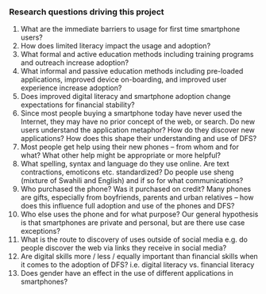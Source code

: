 ### Research questions driving this project
1. What are the immediate barriers to usage for first time smartphone users?
2. How does limited literacy impact the usage and adoption?
3. What formal and active education methods including training programs and outreach increase adoption?
4. What informal and passive education methods including pre-loaded applications, improved device on-boarding, and improved user experience increase adoption?
5. Does improved digital literacy and smartphone adoption change expectations for financial stability?
6. Since most people buying a smartphone today have never used the Internet, they may have no prior concept of the web, or search. Do new users understand the application metaphor? How do they discover new applications? How does this shape their understanding and use of DFS?
7. Most people get help using their new phones – from whom and for what? What other help might be appropriate or more helpful?
8. What spelling, syntax and language do they use online. Are text contractions, emoticons etc. standardized? Do people use sheng (mixture of Swahili and English) and if so for what communications?
9. Who purchased the phone? Was it purchased on credit? Many phones are gifts, especially from boyfriends, parents and urban relatives – how does this influence full adoption and use of the phones and DFS?
10. Who else uses the phone and for what purpose? Our general hypothesis is that smartphones are private and personal, but are there use case exceptions?
11. What is the route to discovery of uses outside of social media e.g. do people discover the web via links they receive in social media?
12. Are digital skills more / less / equally important than financial skills when it comes to the adoption of DFS? i.e. digital literacy vs. financial literacy
13. Does gender have an effect in the use of different applications in smartphones?
